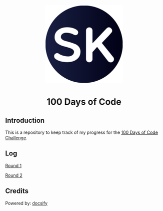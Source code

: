 <p align="center">
    <img src="https://raw.githubusercontent.com/solomonkamanga/100-days-of-code/master/docs/_img/logo-500.png" height="250px" alt="Solomon Kamanga">
</p>

<h1 align="center">100 Days of Code</h1>

## Introduction

This is a repository to keep track of my progress for the [100 Days of Code Challenge](https://100DaysOfCode.com).

## Log

[Round 1](https://solomonkamanga.github.io/100-days-of-code/#/round-1/goals)

[Round 2](https://solomonkamanga.github.io/100-days-of-code/#/round-2/goals)

## Credits

Powered by: [docsify](https://docsify.js.org)